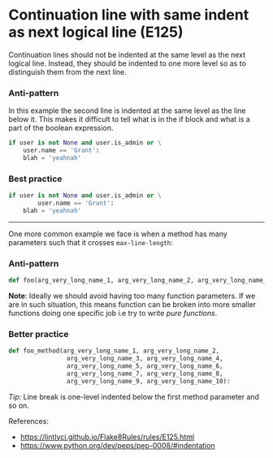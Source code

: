 # Continuation line with same indent as next logical line (E125)

Continuation lines should not be indented at the same level as the next logical line. Instead, they should be indented to one more level so as to distinguish them from the next line.

### Anti-pattern
In this example the second line is indented at the same level as the line below it. This makes it difficult to tell what is in the if block and what is a part of the boolean expression.

```python
if user is not None and user.is_admin or \
    user.name == 'Grant':
    blah = 'yeahnah'
```

### Best practice
```python
if user is not None and user.is_admin or \
        user.name == 'Grant':
    blah = 'yeahnah'
```
---
One more common example we face is when a method has many parameters such that it crosses `max-line-length`:
### Anti-pattern
```python
def foo(arg_very_long_name_1, arg_very_long_name_2, arg_very_long_name_3, arg_very_long_name_4, arg_very_long_name_5, arg_very_long_name_6, arg_very_long_name_7, arg_very_long_name_8, arg_very_long_name_9, arg_very_long_name_10):
```
**Note**: Ideally we should avoid having too many function parameters. If we are in such situation, this means function can be broken into more smaller functions doing one specific job i.e try to write *pure functions*.

### Better practice
```python
def foo_method(arg_very_long_name_1, arg_very_long_name_2,
                arg_very_long_name_3, arg_very_long_name_4,
                arg_very_long_name_5, arg_very_long_name_6,
                arg_very_long_name_7, arg_very_long_name_8,
                arg_very_long_name_9, arg_very_long_name_10):
```
*Tip*: Line break is one-level indented below the first method parameter and so on.

References:
* https://lintlyci.github.io/Flake8Rules/rules/E125.html
* https://www.python.org/dev/peps/pep-0008/#indentation
